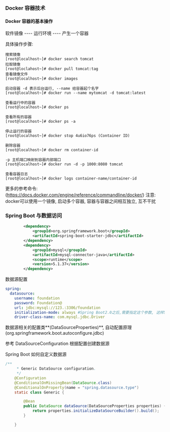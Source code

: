 ### Docker 容器技术



#### Docker 容器的基本操作
软件镜像 ---- 运行环境 ---- 产生一个容器 <br>

具体操作步骤:
```shell
搜索镜像
[root@localhost~]# docker search tomcat
拉取镜像
[root@loclahost~]# docker pull tomcat:tag
查看镜像文件
[root@localhost~]# docker images

启动容器 -d 表示后台运行, --name 给容器起个名字
[root@localhost~]# docker run --name mytomcat -d tomcat:latest

查看运行中的容器
[root@localhost~]# docker ps

查看所有的容器
[root@localhost~]# docker ps -a

停止运行的容器
[root@localhost~]# docker stop 4u6io76ps (Container ID)

删除容器
[root@localhost~]# docker rm container-id

-p 主机端口映射到容器内部端口
[root@localhost~]# docker run -d -p 1000:8080 tomcat

查看容器日志
[root@localhost~]# docker logs container-name/container-id
```
更多的参考命令:(https://docs.docker.com/engine/reference/commandline/docker/)
注意: docker可以使用一个镜像, 启动多个容器, 容器与容器之间相互独立, 互不干扰



### Spring Boot 与数据访问

```xml
        <dependency>
			<groupId>org.springframework.boot</groupId>
			<artifactId>spring-boot-starter-jdbc</artifactId>
        </dependency>
        <dependency>
            <groupId>mysql</groupId>
        	<artifactId>mysql-connector-java</artifactId>
        	<scope>runtime</scope>
        	<version>5.1.37</version>
        </dependency>
```


数据源配置
```yml
spring:
  datasource:
    username: foundation
    password: Foundation@
    url: jdbc:mysql://123.:3306/foundation
    initialization-mode: always #Spring Boot2.0之后,需要指定这个参数, 这样Spring Boot才能自动执行SQL脚本文件
    driver-class-name: com.mysql.jdbc.Driver
```

数据源相关的配置类**(DataSourceProperties)**, 自动配置原理(org.springframework.boot.autoconfigure.jdbc)

参考 DataSourceConfiguration 根据配置创建数据源 <br>

Spring Boot 如何自定义数据源
```java
/**
	 * Generic DataSource configuration.
	 */
	@Configuration
	@ConditionalOnMissingBean(DataSource.class)
	@ConditionalOnProperty(name = "spring.datasource.type")
	static class Generic {

		@Bean
		public DataSource dataSource(DataSourceProperties properties) {
			return properties.initializeDataSourceBuilder().build();
		}

	}
```